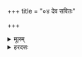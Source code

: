 +++
title = "०४ देव सवितः"

+++
<details><summary>मूलम्</summary>

देव सवितः॒ प्रसु॑व।  
</details>
<details><summary>हरदत्तः</summary>

हे देव सवितः । सर्वस्यानुज्ञाता । अस्मानपि प्रसुव अनुजानीहि ॥
</details>